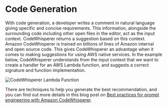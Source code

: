 # Code Generation

With code generation, a developer writes a comment in natural language giving specific and concise requirements. This information, alongside the surrounding code including other open files in the editor, act as the input context. CodeWhisperer returns a suggestion based on this context.
Amazon CodeWhisperer is trained on billions of lines of Amazon internal and open source code. This gives CodeWhisperer an advantage when it comes to making suggestions for using AWS native services. In the example below, CodeWhisperer understands from the input context that we want to create a handler for an AWS Lambda function, and suggests a correct signature and function implementation.

![CodeWhisperer Lambda Function](https://dev-to-uploads.s3.amazonaws.com/uploads/articles/ir1ts5sw5uhrlneui1hy.gif)

There are techniques to help you generate the best recommendation, and you can find out more details in this blog post on [Best practices for prompt engineering with Amazon CodeWhisperer](https://aws.amazon.com/blogs/devops/best-practices-for-prompt-engineering-with-amazon-codewhisperer/).
